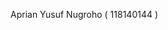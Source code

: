Aprian Yusuf Nugroho ( 118140144 )

<!---
Freeztprl/Freeztprl is a ✨ special ✨ repository because its `README.md` (this file) appears on your GitHub profile.
You can click the Preview link to take a look at your changes.
--->
